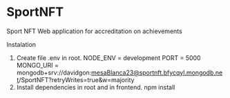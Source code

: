 # SportNFT
Sport NFT Web application for accreditation on achievements

Instalation
1. Create file .env in root.
NODE_ENV = development
PORT = 5000
MONGO_URI = mongodb+srv://davidgon:mesaBlanca23@sportnft.bfycqyl.mongodb.net/SportNFT?retryWrites=true&w=majority
2. Install dependencies in root and in frontend.
npm install
